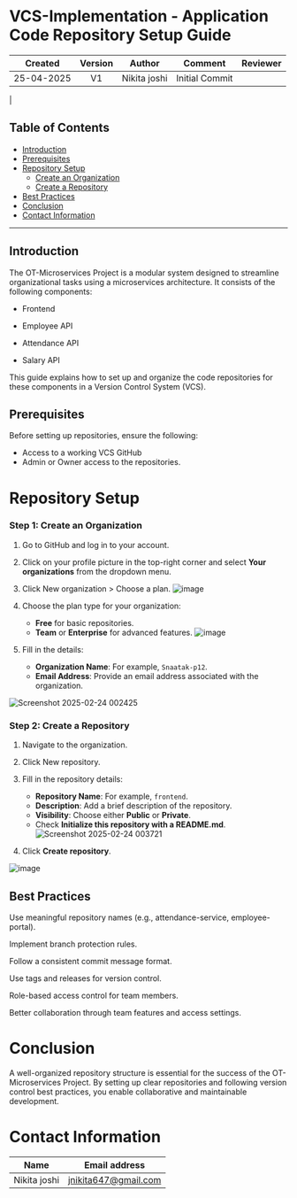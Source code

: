 

# VCS-Implementation - Application Code Repository Setup Guide

| Created     |    Version   | Author | Comment | Reviewer |
|:------------------:|:-------------:|:-------------:|:-------------:|:------------------:|
| 25-04-2025  | V1   | Nikita joshi | Initial Commit |  | 
| 


## Table of Contents
- [Introduction](#introduction)
- [Prerequisites](#prerequisites)
- [Repository Setup](#repos-setup)
  -  [Create an Organization](#step-1-create-an-organization)
  -  [Create a Repository](#step-2-create-a-repository)
- [Best Practices](#best-practices)
- [Conclusion](#conclusion)
- [Contact Information](#contact-information)

___

## **Introduction**

The OT-Microservices Project is a modular system designed to streamline organizational tasks using a microservices architecture. It consists of the following components:

- Frontend

- Employee API

- Attendance API

- Salary API

This guide explains how to set up and organize the code repositories for these components in a Version Control System (VCS).


## **Prerequisites**

Before setting up repositories, ensure the following:  
- Access to a working VCS GitHub 
- Admin or Owner access to the repositories.

#  **Repository Setup**

### **Step 1: Create an Organization**

1. Go to GitHub and log in to your account.

2. Click on your profile picture in the top-right corner and select **Your organizations** from the dropdown menu.

3. Click New organization > Choose a plan.
   ![image](https://github.com/user-attachments/assets/28c55656-12a7-4988-aab3-23208516d7f0)


4. Choose the plan type for your organization:
   - **Free** for basic repositories.
   - **Team** or **Enterprise** for advanced features.
![image](https://github.com/user-attachments/assets/7c214510-8889-4a24-8def-5b032daba53a)

5. Fill in the details:
   - **Organization Name**: For example, `Snaatak-p12`.
   - **Email Address**: Provide an email address associated with the organization.

![Screenshot 2025-02-24 002425](https://github.com/user-attachments/assets/32863d3b-c600-41ad-b114-de267ab678f1)


### **Step 2: Create a Repository**

1. Navigate to the organization.

2. Click New repository.

3. Fill in the repository details:
   - **Repository Name**: For example, `frontend`.
   - **Description**: Add a brief description of the repository.
   - **Visibility**: Choose either **Public** or **Private**.
   - Check **Initialize this repository with a README.md**.
![Screenshot 2025-02-24 003721](https://github.com/user-attachments/assets/b222bf59-b81e-4c3a-b6b8-9aef669be09d)


4. Click **Create repository**.


![image](https://github.com/user-attachments/assets/f79fd463-acf1-41ca-acca-fe312136936d)





## **Best Practices**

Use meaningful repository names (e.g., attendance-service, employee-portal).

Implement branch protection rules.

Follow a consistent commit message format.

Use tags and releases for version control.

Role-based access control for team members.

Better collaboration through team features and access settings.


# Conclusion
A well-organized repository structure is essential for the success of the OT-Microservices Project. By setting up clear repositories and following version control best practices, you enable collaborative and maintainable development.




# Contact Information

| **Name**    | **Email address**         |
|-------------|---------------------------|
| Nikita joshi | <jnikita647@gmail.com> |




